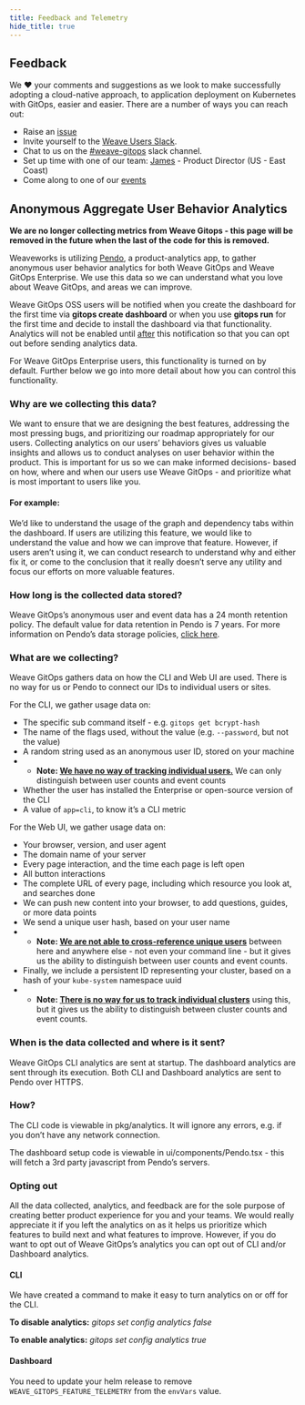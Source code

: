 ```yaml
---
title: Feedback and Telemetry
hide_title: true
---
```


## Feedback

We ❤️ your comments and suggestions as we look to make successfully adopting a cloud-native approach, to application deployment on Kubernetes with GitOps, easier and easier. There are a number of ways you can reach out:

- Raise an [issue](https://github.com/weaveworks/weave-gitops/issues)
- Invite yourself to the <a href="https://slack.weave.works/" target="_blank">Weave Users Slack</a>.
- Chat to us on the [#weave-gitops](https://weave-community.slack.com/messages/weave-gitops/) slack channel.
- Set up time with one of our team: [James](https://calendly.com/james-weave-works/product-interview) - Product Director (US - East Coast)
- Come along to one of our [events](https://www.meetup.com/Weave-User-Group/)

## Anonymous Aggregate User Behavior Analytics

**We are no longer collecting metrics from Weave Gitops - this page will be removed in the future when the last of the code for this is removed.**


Weaveworks is utilizing [Pendo](https://www.pendo.io/), a product-analytics app,  to gather anonymous user behavior analytics for both Weave GitOps and Weave GitOps Enterprise. We use this data so we can understand what you love about Weave GitOps, and areas we can improve.

Weave GitOps OSS users will be notified when you create the dashboard for the first time via **gitops create dashboard** or when you use **gitops run** for the first time and decide to install the dashboard via that functionality. Analytics will not be enabled until <u>after</u> this notification so that you can opt out before sending analytics data.

For Weave GitOps Enterprise users, this functionality is turned on by default. Further below we go into more detail about how you can control this functionality.

### Why are we collecting this data?

We want to ensure that we are designing the best features, addressing the most pressing bugs, and prioritizing our roadmap appropriately for our users. Collecting analytics on our users’ behaviors gives us valuable insights and allows us to conduct analyses on user behavior within the product. This is important for us so we can make informed decisions- based on how, where and when our users use Weave GitOps - and prioritize what is most important to users like you.

#### For example:

We’d like to understand the usage of the graph and dependency tabs within the dashboard. If users are utilizing this feature, we would like to understand the value and how we can improve that feature. However, if users aren’t using it, we can conduct research to understand why and either fix it, or come to the conclusion that it really doesn’t serve any utility and focus our efforts on more valuable features.

### How long is the collected data stored?

Weave GitOps’s anonymous user and event data has a 24 month retention policy. The default value for data retention in Pendo is 7 years. For more information on Pendo’s data storage policies, [click here](https://support.pendo.io/hc/en-us/articles/360051268732-Subscription-Data-Retention-Limit).

### What are we collecting?

Weave GitOps gathers data on how the CLI and Web UI are used. There is no way for us or Pendo to connect our IDs to individual users or sites.

For the CLI, we gather usage data  on:
- The specific sub command itself - e.g. `gitops get bcrypt-hash`
- The name of the flags used, without the value (e.g. `--password`, but not the value)
- A random string used as an anonymous user ID, stored on your machine
- - **Note: <u>We have no way of tracking individual users.</u>** We can only distinguish between user counts and event counts
- Whether the user has installed the Enterprise or open-source version of the CLI
- A value of `app=cli`, to know it’s a CLI metric

For the Web UI, we gather usage data  on:
- Your browser, version, and user agent
- The domain name of your server
- Every page interaction, and the time each page is left open
- All button interactions
- The complete URL of every page, including which resource you look at, and searches done
- We can push new content into your browser, to add questions, guides, or more data points
- We send a unique user hash, based on your user name
- - **Note: <u>We are not able to cross-reference unique users</u>** between here and anywhere else - not even your command line - but it gives us the ability to distinguish between user counts and event counts.
- Finally, we include a persistent ID representing your cluster, based on a hash of your `kube-system` namespace uuid
- - **Note: <u>There is no way for us to track individual clusters</u>** using this, but it gives us the ability to distinguish between cluster counts and event counts.

### When is the data collected and where is it sent?

Weave GitOps CLI analytics are sent at startup. The dashboard analytics are sent through its execution. Both CLI and Dashboard analytics are sent to Pendo over HTTPS.

### How?

The CLI code is viewable in pkg/analytics. It will ignore any errors, e.g. if you don’t have any network connection.

The dashboard setup code is viewable in ui/components/Pendo.tsx - this will fetch a 3rd party javascript from Pendo’s servers.

### Opting out

All the data collected, analytics, and feedback are for the sole purpose of creating better product experience for you and your teams. We would really appreciate it if you left the analytics on as it helps us prioritize which features to build next and what features to improve. However, if you do want to opt out of Weave GitOps’s analytics you can opt out of CLI and/or Dashboard analytics.

#### CLI

We have created a command to make it easy to turn analytics on or off for the CLI.

**To disable analytics:**
*gitops set config analytics false*

**To enable analytics:**
*gitops set config analytics true*

#### Dashboard

You need to update your helm release to remove `WEAVE_GITOPS_FEATURE_TELEMETRY` from the `envVars` value.
